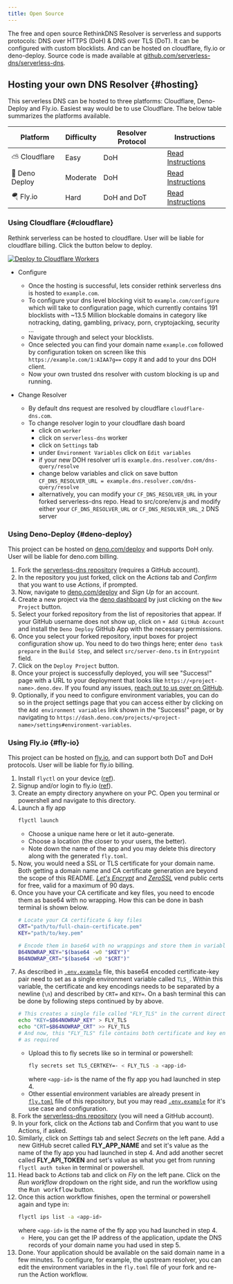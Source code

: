 ```yaml
---
title: Open Source
---
```


The free and open source RethinkDNS Resolver is serverless and supports protocols: DNS over HTTPS (DoH) & DNS over TLS (DoT). It can be configured with custom blocklists. And can be hosted on cloudflare, fly.io or deno-deploy. Source code is made available at [github.com/serverless-dns/serverless-dns](https://github.com/serverless-dns/serverless-dns).

## Hosting your own DNS Resolver {#hosting}

This serverless DNS can be hosted to three platforms: Cloudflare, Deno-Deploy and Fly.io. Easiest way would be to use Cloudflare. The below table summarizes the platforms available.

| Platform      | Difficulty | Resolver Protocol | Instructions                      |
| ------------- | ---------- | ----------------- | --------------------------------- |
| ⛅ Cloudflare  | Easy       | DoH             | [Read Instructions](#cloudflare)  |
| 🦕 Deno Deploy | Moderate   | DoH             | [Read Instructions](#deno-deploy) |
| 🪂 Fly.io         | Hard       | DoH and DoT       | [Read Instructions](#fly-io)      |

### Using Cloudflare {#cloudflare}

Rethink serverless can be hosted to cloudflare. User will be liable for cloudflare billing. Click the button below to deploy.

[![Deploy to Cloudflare Workers](https://deploy.workers.cloudflare.com/button)](https://deploy.workers.cloudflare.com/?url=https://github.com/serverless-dns/serverless-dns/)

- Configure
	- Once the hosting is successful, lets consider rethink serverless dns is hosted
		to `example.com`.
	- To configure your dns level blocking visit to `example.com/configure` which
		will take to configuration page, which currently contains 191 blocklists with
		~13.5 Million blockable domains in category like notracking, dating, gambling,
		privacy, porn, cryptojacking, security ...
	- Navigate through and select your blocklists.
	- Once selected you can find your domain name `example.com` followed by
		configuration token on screen like this `https://example.com/1:AIAA7g==` copy
		it and add to your dns DOH client.
	- Now your own trusted dns resolver with custom blocking is up and running.


- Change Resolver
	- By default dns request are resolved by cloudflare `cloudflare-dns.com`.
	- To change resolver login to your cloudflare dash board
		- click on `worker`
		- click on `serverless-dns` worker
		- click on `Settings` tab
		- under `Environment Variables` click on `Edit variables`
		- if your new DOH resolver url is `example.dns.resolver.com/dns-query/resolve`
		- change below variables and click on save button
			`CF_DNS_RESOLVER_URL = example.dns.resolver.com/dns-query/resolve`
       - alternatively, you can modify your `CF_DNS_RESOLVER_URL` in your forked serverless-dns repo. Head to src/core/env.js and modify either your `CF_DNS_RESOLVER_URL` or `CF_DNS_RESOLVER_URL_2` DNS server



### Using Deno-Deploy {#deno-deploy}

This project can be hosted on [deno.com/deploy](https://deno.com/deploy) and supports DoH only. User will be liable for deno.com billing.

1. Fork the [serverless-dns repository](https://github.com/serverless-dns/serverless-dns) (requires a GitHub account).
2. In the repository you just forked, click on the _Actions_ tab and _Confirm_ that you want to use _Actions_, if prompted.
3. Now, navigate to [deno.com/deploy](https://deno.com/deploy) and _Sign Up_ for an account.
4. Create a new project via the [deno dashboard](https://dash.deno.com) by just clicking on the `New Project` button.
5. Select your forked repository from the list of repositories that appear. If your GitHub username does not show up, click on `+ Add GitHub Account` and install the `Deno Deploy` GitHub App with the necessary permissions.
6. Once you select your forked repository, input boxes for project configuration show up. You need to do two things here; enter `deno task prepare` in the `Build Step`, and select `src/server-deno.ts` in `Entrypoint` field.
7. Click on the `Deploy Project` button.
8. Once your project is successfully deployed, you will see "Success!" page with a URL to your deployment that looks like `https://<project-name>.deno.dev`. If you found any issues, [reach out to us over on GitHub](https://github.com/serverless-dns/serverless-dns/discussions).
9. Optionally, if you need to configure environment variables, you can do so in the project settings page that you can access either by clicking on the `Add environment variables` link shown in the "Success!" page, or by navigating to `https://dash.deno.com/projects/<project-name>/settings#environment-variables`.

### Using Fly.io {#fly-io}

This project can be hosted on [fly.io](https://fly.io), and can support both DoT and DoH protocols. User will be liable for fly.io billing.

1. Install `flyctl` on your device ([ref](https://fly.io/docs/getting-started/installing-flyctl/)).
2. Signup and/or login to fly.io ([ref](https://fly.io/docs/getting-started/login-to-fly/)).
3. Create an empty directory anywhere on your PC. Open you terminal or powershell and navigate to this directory.
4. Launch a fly app
	```bash
	flyctl launch
	```
	- Choose a unique name here or let it auto-generate.
	- Choose a location (the closer to your users, the better).
	- Note down the name of the app and you may delete this directory along with the generated `fly.toml`.
5. Now, you would need a SSL or TLS certificate for your domain name. Both getting a domain name and CA certificate generation are beyond the scope of this README. [_Let's Encrypt_](https://certbot.eff.org/) and [_ZeroSSL_](https://www.frankindev.com/2021/10/14/free-wildcard-ssl-by-zerossl-with-acme.sh/) vend public certs for free, valid for a maximum of 90 days.
6. Once you have your CA certificate and key files, you need to encode them as base64 with no wrapping. How this can be done in bash terminal is shown below.
	```bash
	# Locate your CA certificate & key files
	CRT="path/to/full-chain-certificate.pem"
	KEY="path/to/key.pem"
	```
	```bash
	# Encode them in base64 with no wrappings and store them in variables
	B64NOWRAP_KEY="$(base64 -w0 "$KEY")"
	B64NOWRAP_CRT="$(base64 -w0 "$CRT")"
	```
7. As described in [`.env.example`](https://github.com/serverless-dns/serverless-dns/blob/main/.env.example) file, this base64 encoded certificate-key pair need to set as a single environment variable called `TLS_`. Within this variable, the certificate and key encodings needs to be separated by a newline (`\n`) and described by `CRT=` and `KEY=`. On a bash terminal this can be done by following steps continued by by above.
	```bash
	# This creates a single file called "FLY_TLS" in the current directory
	echo "KEY=$B64NOWRAP_KEY" > FLY_TLS
	echo "CRT=$B64NOWRAP_CRT" >> FLY_TLS
	# And now, this "FLY_TLS" file contains both certificate and key encoded and
	# as required
	```
	- Upload this to fly secrets like so in terminal or powershell:
		```bash
		fly secrets set TLS_CERTKEY=- < FLY_TLS -a <app-id>
		```
		where `<app-id>` is the name of the fly app you had launched in step 4.
	- Other essential environment variables are already present in [`fly.toml`](https://github.com/serverless-dns/serverless-dns/blob/main/fly.toml) file of this repository, but you may read [`.env.example`](https://github.com/serverless-dns/serverless-dns/blob/main/.env.example) for it's use case and configuration.
8. Fork the [serverless-dns repository](https://github.com/serverless-dns/serverless-dns) (you will need a GitHub account).
9. In your fork, click on the _Actions_ tab and Confirm that you want to use Actions, if asked.
10. Similarly, click on _Settings_ tab and select _Secrets_ on the left pane. Add a new GitHub secret called **FLY_APP_NAME** and set it's value as the name of the fly app you had launched in step 4. And add another secret called **FLY_API_TOKEN** and set's value as what you get from running `flyctl auth token` in terminal or powershell.
11. Head back to _Actions_ tab and click on _Fly_ on the left pane. Click on the _Run workflow_ dropdown on the right side, and run the workflow using the <kbd>Run workflow</kbd> button.
12. Once this action workflow finishes, open the terminal or powershell again and type in:
	```bash
	flyctl ips list -a <app-id>
	```
	where `<app-id>` is the name of the fly app you had launched in step 4.
	- Here, you can get the IP address of the application, update the DNS records of your domain name you had used in step 5.
13. Done. Your application should be available on the said domain name in a few minutes. To configure, for example, the upstream resolver, you can edit the environment variables in the `fly.toml` file of your fork and re-run the Action workflow.
